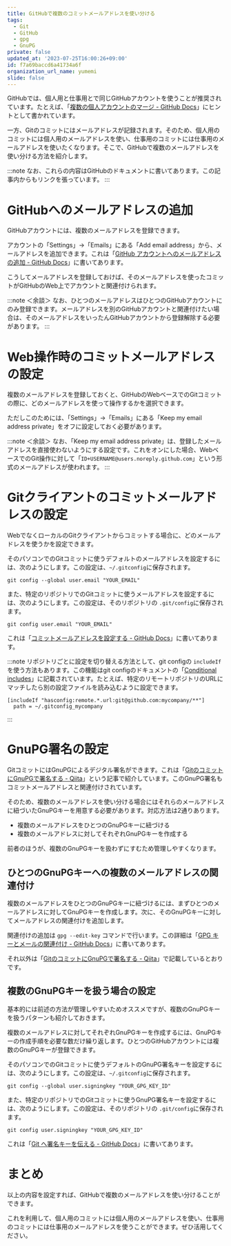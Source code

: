 ```yaml
---
title: GitHubで複数のコミットメールアドレスを使い分ける
tags:
  - Git
  - GitHub
  - gpg
  - GnuPG
private: false
updated_at: '2023-07-25T16:00:26+09:00'
id: f7a69baccd6a41734a6f
organization_url_name: yumemi
slide: false
---
```

GitHubでは、個人用と仕事用とで同じGitHubアカウントを使うことが推奨されています。たとえば、「[複数の個人アカウントのマージ - GitHub Docs](https://docs.github.com/ja/account-and-profile/setting-up-and-managing-your-personal-account-on-github/managing-your-personal-account/merging-multiple-personal-accounts)」にヒントとして書かれています。

一方、Gitのコミットにはメールアドレスが記録されます。そのため、個人用のコミットには個人用のメールアドレスを使い、仕事用のコミットには仕事用のメールアドレスを使いたくなります。そこで、GitHubで複数のメールアドレスを使い分ける方法を紹介します。

:::note
なお、これらの内容はGitHubのドキュメントに書いてあります。この記事内からもリンクを張っています。
:::

# GitHubへのメールアドレスの追加

GitHubアカウントには、複数のメールアドレスを登録できます。

アカウントの「Settings」→「Emails」にある「Add email address」から、メールアドレスを追加できます。これは「[GitHub アカウントへのメールアドレスの追加 - GitHub Docs](https://docs.github.com/ja/account-and-profile/setting-up-and-managing-your-personal-account-on-github/managing-email-preferences/adding-an-email-address-to-your-github-account)」に書いてあります。

こうしてメールアドレスを登録しておけば、そのメールアドレスを使ったコミットがGitHubのWeb上でアカウントと関連付けられます。

:::note
＜余談＞
なお、ひとつのメールアドレスはひとつのGitHubアカウントにのみ登録できます。メールアドレスを別のGitHubアカウントと関連付けたい場合は、そのメールアドレスをいったんGitHubアカウントから登録解除する必要があります。
:::

# Web操作時のコミットメールアドレスの設定

複数のメールアドレスを登録しておくと、GitHubのWebベースでのGitコミットの際に、どのメールアドレスを使って操作するかを選択できます。

ただしこのためには、「Settings」→「Emails」にある「Keep my email address private」をオフに設定しておく必要があります。

:::note
＜余談＞
なお、「Keep my email address private」は、登録したメールアドレスを直接使わないようにする設定です。これをオンにした場合、WebベースでのGit操作に対して「`ID+USERNAME@users.noreply.github.com`」という形式のメールアドレスが使われます。
:::

# Gitクライアントのコミットメールアドレスの設定

WebでなくローカルのGitクライアントからコミットする場合に、どのメールアドレスを使うかを設定できます。

そのパソコンでのGitコミットに使うデフォルトのメールアドレスを設定するには、次のようにします。この設定は、`~/.gitconfig`に保存されます。

```
git config --global user.email "YOUR_EMAIL"
```

また、特定のリポジトリでのGitコミットに使うメールアドレスを設定するには、次のようにします。この設定は、そのリポジトリの `.git/config`に保存されます。

```
git config user.email "YOUR_EMAIL"
```

これは「[コミットメールアドレスを設定する - GitHub Docs](https://docs.github.com/ja/account-and-profile/setting-up-and-managing-your-personal-account-on-github/managing-email-preferences/setting-your-commit-email-address)」に書いてあります。

:::note
リポジトリごとに設定を切り替える方法として、git configの `includeIf` を使う方法もあります。この機能はgit configのドキュメントの「[Conditional includes](https://git-scm.com/docs/git-config#_conditional_includes)」に記載されています。たとえば、特定のリモートリポジトリのURLにマッチしたら別の設定ファイルを読み込むように設定できます。

```
[includeIf "hasconfig:remote.*.url:git@github.com:mycompany/**"]
  path = ~/.gitconfig_mycompany
```
:::

# GnuPG署名の設定

GitコミットにはGnuPGによるデジタル署名ができます。これは「[GitのコミットにGnuPGで署名する - Qiita](https://qiita.com/usamik26/items/6b816db27b7661611d59)」という記事で紹介しています。このGnuPG署名もコミットメールアドレスと関連付けされています。

そのため、複数のメールアドレスを使い分ける場合にはそれらのメールアドレスに紐づいたGnuPGキーを用意する必要があります。対応方法は2通りあります。

- 複数のメールアドレスをひとつのGnuPGキーに紐づける
- 複数のメールアドレスに対してそれぞれGnuPGキーを作成する

前者のほうが、複数のGnuPGキーを扱わずにすむため管理しやすくなります。

## ひとつのGnuPGキーへの複数のメールアドレスの関連付け

複数のメールアドレスをひとつのGnuPGキーに紐づけるには、まずひとつのメールアドレスに対してGnuPGキーを作成します。次に、そのGnuPGキーに対してメールアドレスの関連付けを追加します。

関連付けの追加は `gpg --edit-key` コマンドで行います。この詳細は「[GPG キーとメールの関連付け - GitHub Docs](https://docs.github.com/ja/authentication/managing-commit-signature-verification/associating-an-email-with-your-gpg-key?platform=mac)」に書いてあります。

それ以外は「[GitのコミットにGnuPGで署名する - Qiita](https://qiita.com/usamik26/items/6b816db27b7661611d59)」で記載しているとおりです。

## 複数のGnuPGキーを扱う場合の設定

基本的には前述の方法が管理しやすいためオススメですが、複数のGnuPGキーを扱うパターンも紹介しておきます。

複数のメールアドレスに対してそれぞれGnuPGキーを作成するには、GnuPGキーの作成手順を必要な数だけ繰り返します。ひとつのGitHubアカウントには複数のGnuPGキーが登録できます。

そのパソコンでのGitコミットに使うデフォルトのGnuPG署名キーを設定するには、次のようにします。この設定は、`~/.gitconfig`に保存されます。

```
git config --global user.signingkey "YOUR_GPG_KEY_ID"
```

また、特定のリポジトリでのGitコミットに使うGnuPG署名キーを設定するには、次のようにします。この設定は、そのリポジトリの `.git/config`に保存されます。

```
git config user.signingkey "YOUR_GPG_KEY_ID"
```

これは「[Git へ署名キーを伝える - GitHub Docs](https://docs.github.com/ja/authentication/managing-commit-signature-verification/telling-git-about-your-signing-key)」に書いてあります。

# まとめ

以上の内容を設定すれば、GitHubで複数のメールアドレスを使い分けることができます。

これを利用して、個人用のコミットには個人用のメールアドレスを使い、仕事用のコミットには仕事用のメールアドレスを使うことができます。ぜひ活用してください。
